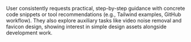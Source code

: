 User consistently requests practical, step-by-step guidance with concrete code snippets or tool recommendations (e.g., Tailwind examples, GitHub workflow). They also explore auxiliary tasks like video noise removal and favicon design, showing interest in simple design assets alongside development work.